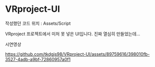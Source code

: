 # VRproject-UI
작성했던 코드 위치 : Assets/Script
 
 VRproject 프로젝트에서 미처 못 넣은 UI입니다.
 진짜 열심히 만들었는데...

시연영상

https://github.com/tkdgjs98/VRproject-UI/assets/89759616/398010fb-3527-4adb-a9bf-72860957a0f1


